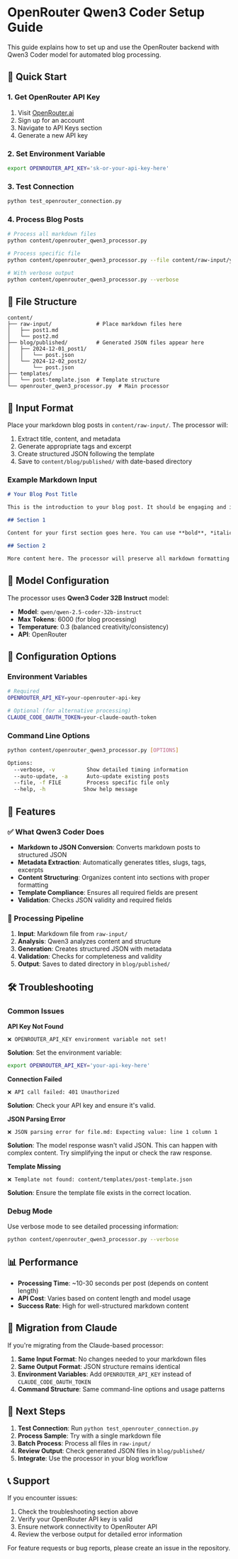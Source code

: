 # OpenRouter Qwen3 Coder Setup Guide

This guide explains how to set up and use the OpenRouter backend with Qwen3 Coder model for automated blog processing.

## 🚀 Quick Start

### 1. Get OpenRouter API Key

1. Visit [OpenRouter.ai](https://openrouter.ai)
2. Sign up for an account
3. Navigate to API Keys section
4. Generate a new API key

### 2. Set Environment Variable

```bash
export OPENROUTER_API_KEY='sk-or-your-api-key-here'
```

### 3. Test Connection

```bash
python test_openrouter_connection.py
```

### 4. Process Blog Posts

```bash
# Process all markdown files
python content/openrouter_qwen3_processor.py

# Process specific file
python content/openrouter_qwen3_processor.py --file content/raw-input/your-post.md

# With verbose output
python content/openrouter_qwen3_processor.py --verbose
```

## 📁 File Structure

```
content/
├── raw-input/              # Place markdown files here
│   ├── post1.md
│   └── post2.md
├── blog/published/         # Generated JSON files appear here
│   ├── 2024-12-01_post1/
│   │   └── post.json
│   └── 2024-12-02_post2/
│       └── post.json
├── templates/
│   └── post-template.json  # Template structure
└── openrouter_qwen3_processor.py  # Main processor
```

## 📝 Input Format

Place your markdown blog posts in `content/raw-input/`. The processor will:

1. Extract title, content, and metadata
2. Generate appropriate tags and excerpt
3. Create structured JSON following the template
4. Save to `content/blog/published/` with date-based directory

### Example Markdown Input

```markdown
# Your Blog Post Title

This is the introduction to your blog post. It should be engaging and informative.

## Section 1

Content for your first section goes here. You can use **bold**, *italic*, and other markdown formatting.

## Section 2

More content here. The processor will preserve all markdown formatting in the final JSON.
```

## 🤖 Model Configuration

The processor uses **Qwen3 Coder 32B Instruct** model:

- **Model**: `qwen/qwen-2.5-coder-32b-instruct`
- **Max Tokens**: 6000 (for blog processing)
- **Temperature**: 0.3 (balanced creativity/consistency)
- **API**: OpenRouter

## 🔧 Configuration Options

### Environment Variables

```bash
# Required
OPENROUTER_API_KEY=your-openrouter-api-key

# Optional (for alternative processing)
CLAUDE_CODE_OAUTH_TOKEN=your-claude-oauth-token
```

### Command Line Options

```bash
python content/openrouter_qwen3_processor.py [OPTIONS]

Options:
  --verbose, -v          Show detailed timing information
  --auto-update, -a      Auto-update existing posts
  --file, -f FILE        Process specific file only
  --help, -h            Show help message
```

## 🎯 Features

### ✅ What Qwen3 Coder Does

- **Markdown to JSON Conversion**: Converts markdown posts to structured JSON
- **Metadata Extraction**: Automatically generates titles, slugs, tags, excerpts
- **Content Structuring**: Organizes content into sections with proper formatting
- **Template Compliance**: Ensures all required fields are present
- **Validation**: Checks JSON validity and required fields

### 🔄 Processing Pipeline

1. **Input**: Markdown file from `raw-input/`
2. **Analysis**: Qwen3 analyzes content and structure
3. **Generation**: Creates structured JSON with metadata
4. **Validation**: Checks for completeness and validity
5. **Output**: Saves to dated directory in `blog/published/`

## 🛠️ Troubleshooting

### Common Issues

**API Key Not Found**
```
❌ OPENROUTER_API_KEY environment variable not set!
```
**Solution**: Set the environment variable:
```bash
export OPENROUTER_API_KEY='your-api-key-here'
```

**Connection Failed**
```
❌ API call failed: 401 Unauthorized
```
**Solution**: Check your API key and ensure it's valid.

**JSON Parsing Error**
```
❌ JSON parsing error for file.md: Expecting value: line 1 column 1
```
**Solution**: The model response wasn't valid JSON. This can happen with complex content. Try simplifying the input or check the raw response.

**Template Missing**
```
❌ Template not found: content/templates/post-template.json
```
**Solution**: Ensure the template file exists in the correct location.

### Debug Mode

Use verbose mode to see detailed processing information:
```bash
python content/openrouter_qwen3_processor.py --verbose
```

## 📊 Performance

- **Processing Time**: ~10-30 seconds per post (depends on content length)
- **API Cost**: Varies based on content length and model usage
- **Success Rate**: High for well-structured markdown content

## 🔄 Migration from Claude

If you're migrating from the Claude-based processor:

1. **Same Input Format**: No changes needed to your markdown files
2. **Same Output Format**: JSON structure remains identical
3. **Environment Variables**: Add `OPENROUTER_API_KEY` instead of `CLAUDE_CODE_OAUTH_TOKEN`
4. **Command Structure**: Same command-line options and usage patterns

## 🎉 Next Steps

1. **Test Connection**: Run `python test_openrouter_connection.py`
2. **Process Sample**: Try with a single markdown file
3. **Batch Process**: Process all files in `raw-input/`
4. **Review Output**: Check generated JSON files in `blog/published/`
5. **Integrate**: Use the processor in your blog workflow

## 📞 Support

If you encounter issues:

1. Check the troubleshooting section above
2. Verify your OpenRouter API key is valid
3. Ensure network connectivity to OpenRouter API
4. Review the verbose output for detailed error information

For feature requests or bug reports, please create an issue in the repository.